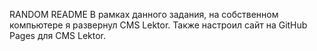RANDOM README
В рамках данного задания, на собственном компьютере я развернул CMS Lektor. Также настроил сайт на GitHub Pages для CMS Lektor.
